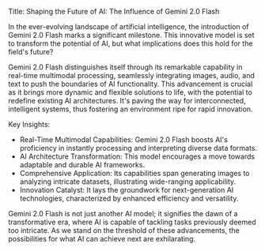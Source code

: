 Title: Shaping the Future of AI: The Influence of Gemini 2.0 Flash  

In the ever-evolving landscape of artificial intelligence, the introduction of Gemini 2.0 Flash marks a significant milestone. This innovative model is set to transform the potential of AI, but what implications does this hold for the field's future?

Gemini 2.0 Flash distinguishes itself through its remarkable capability in real-time multimodal processing, seamlessly integrating images, audio, and text to push the boundaries of AI functionality. This advancement is crucial as it brings more dynamic and flexible solutions to life, with the potential to redefine existing AI architectures. It's paving the way for interconnected, intelligent systems, thus fostering an environment ripe for rapid innovation.

Key Insights:  
- Real-Time Multimodal Capabilities: Gemini 2.0 Flash boosts AI's proficiency in instantly processing and interpreting diverse data formats.  
- AI Architecture Transformation: This model encourages a move towards adaptable and durable AI frameworks.  
- Comprehensive Application: Its capabilities span generating images to analyzing intricate datasets, illustrating wide-ranging applicability.  
- Innovation Catalyst: It lays the groundwork for next-generation AI technologies, characterized by enhanced efficiency and versatility.  

Gemini 2.0 Flash is not just another AI model; it signifies the dawn of a transformative era, where AI is capable of tackling tasks previously deemed too intricate. As we stand on the threshold of these advancements, the possibilities for what AI can achieve next are exhilarating.